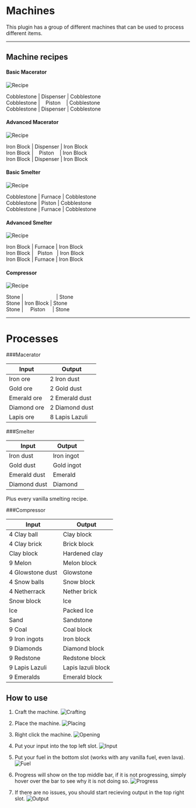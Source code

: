 Machines
========


This plugin has a group of different machines that can be used to process different items.

----------


Machine recipes
-------------


#### Basic Macerator

![Recipe](https://i.imgur.com/s5rC6uw.png)

Cobblestone | Dispenser | Cobblestone<br>
Cobblestone | &nbsp;&nbsp;&nbsp;Piston&nbsp;&nbsp;&nbsp; | Cobblestone<br>
Cobblestone | Dispenser | Cobblestone

#### Advanced Macerator

![Recipe](https://i.imgur.com/UqY0b0k.png)

Iron Block | Dispenser | Iron Block<br>
Iron Block |&nbsp;&nbsp;&nbsp; Piston &nbsp;&nbsp;&nbsp;| Iron Block<br>
Iron Block | Dispenser | Iron Block

#### Basic Smelter

![Recipe](https://i.imgur.com/4nidcKe.png)

Cobblestone | Furnace | Cobblestone<br>
Cobblestone | Piston    | Cobblestone<br>
Cobblestone | Furnace | Cobblestone

#### Advanced Smelter

![Recipe](https://i.imgur.com/hbWgTZ5.png)

Iron Block | Furnace | Iron Block<br>
Iron Block | &nbsp;&nbsp;Piston&nbsp;&nbsp; | Iron Block<br>
Iron Block | Furnace | Iron Block

#### Compressor

![Recipe](https://i.imgur.com/kZFAzRE.png)

Stone | &nbsp;&nbsp;&nbsp;&nbsp;&nbsp;&nbsp;&nbsp;&nbsp;&nbsp;&nbsp;&nbsp;&nbsp;&nbsp;&nbsp;&nbsp;&nbsp;&nbsp;&nbsp;&nbsp;&nbsp;&nbsp; | Stone<br>
Stone | Iron Block | Stone<br>
Stone | &nbsp;&nbsp;&nbsp;&nbsp;Piston&nbsp;&nbsp;&nbsp;&nbsp; | Stone

----------


Processes
========

###Macerator

Input     | Output
--------- | ------
Iron ore | 2 Iron dust
Gold ore | 2 Gold dust
Emerald ore | 2 Emerald dust
Diamond ore | 2 Diamond dust
Lapis ore | 8 Lapis Lazuli

###Smelter

Input     | Output
--------- | ------
Iron dust | Iron ingot
Gold dust | Gold ingot
Emerald dust | Emerald
Diamond dust | Diamond

Plus every vanilla smelting recipe.

###Compressor

Input     | Output
--------- | ------
4 Clay ball | Clay block
4 Clay brick | Brick block
Clay block | Hardened clay
9 Melon | Melon block
4 Glowstone dust | Glowstone
4 Snow balls | Snow block
4 Netherrack | Nether brick
Snow block | Ice
Ice | Packed Ice
Sand | Sandstone
9 Coal | Coal block
9 Iron ingots | Iron block
9 Diamonds | Diamond block
9 Redstone | Redstone block
9 Lapis Lazuli | Lapis lazuli block
9 Emeralds | Emerald block

How to use
-------------

 1. Craft the machine.
 ![Crafting](https://i.imgur.com/G5sYn4P.png)
 
 2. Place the machine.
![Placing](https://i.imgur.com/Wuz0H3w.png)

 3. Right click the machine.
![Opening](https://i.imgur.com/a1YzVl5.png)

 4. Put your input into the top left slot.
![Input](https://i.imgur.com/aQfD1sj.png)

 5. Put your fuel in the bottom slot (works with any vanilla fuel, even lava).
![Fuel](https://i.imgur.com/GdvfhQT.png)

 6. Progress will show on the top middle bar, if it is not progressing, simply hover over the bar to see why it is not doing so.
![Progress](https://i.imgur.com/fUsmRt7.png)

 7. If there are no issues, you should start recieving output in the top right slot.
 ![Output](https://i.imgur.com/qnKl096.png)
